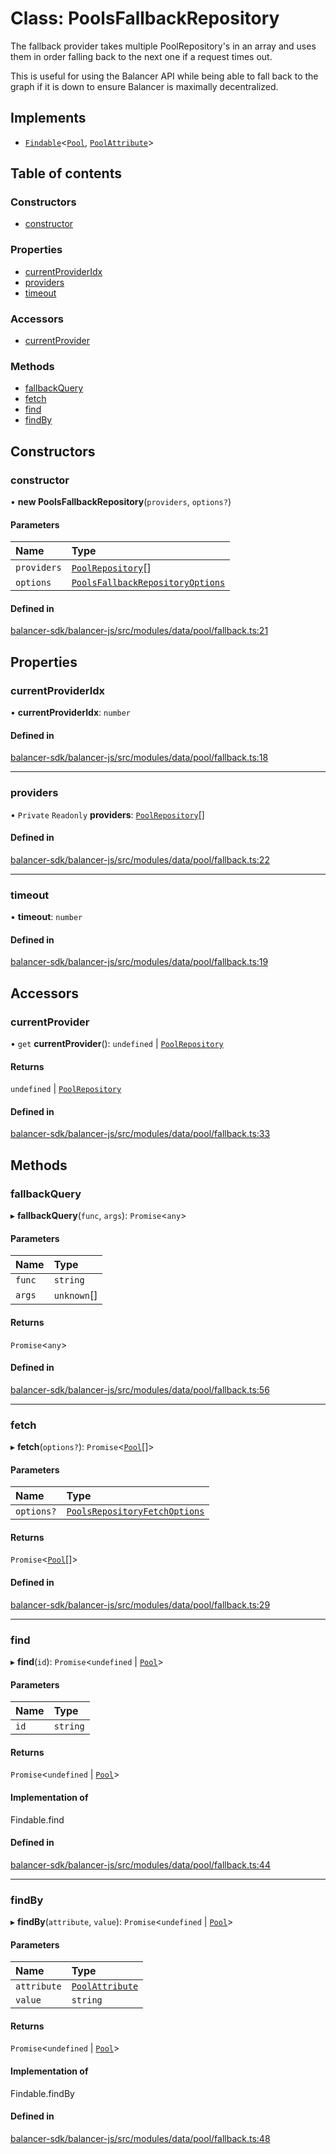 # Class: PoolsFallbackRepository

The fallback provider takes multiple PoolRepository's in an array and uses them in order
falling back to the next one if a request times out.

This is useful for using the Balancer API while being able to fall back to the graph if it is down
to ensure Balancer is maximally decentralized.

## Implements

- [`Findable`](../interfaces/Findable.md)<[`Pool`](../interfaces/Pool.md), [`PoolAttribute`](../modules.md#poolattribute)\>

## Table of contents

### Constructors

- [constructor](PoolsFallbackRepository.md#constructor)

### Properties

- [currentProviderIdx](PoolsFallbackRepository.md#currentprovideridx)
- [providers](PoolsFallbackRepository.md#providers)
- [timeout](PoolsFallbackRepository.md#timeout)

### Accessors

- [currentProvider](PoolsFallbackRepository.md#currentprovider)

### Methods

- [fallbackQuery](PoolsFallbackRepository.md#fallbackquery)
- [fetch](PoolsFallbackRepository.md#fetch)
- [find](PoolsFallbackRepository.md#find)
- [findBy](PoolsFallbackRepository.md#findby)

## Constructors

### constructor

• **new PoolsFallbackRepository**(`providers`, `options?`)

#### Parameters

| Name | Type |
| :------ | :------ |
| `providers` | [`PoolRepository`](../interfaces/PoolRepository.md)[] |
| `options` | [`PoolsFallbackRepositoryOptions`](../interfaces/PoolsFallbackRepositoryOptions.md) |

#### Defined in

[balancer-sdk/balancer-js/src/modules/data/pool/fallback.ts:21](https://github.com/balancer-labs/balancer-sdk/blob/c094037b/balancer-js/src/modules/data/pool/fallback.ts#L21)

## Properties

### currentProviderIdx

• **currentProviderIdx**: `number`

#### Defined in

[balancer-sdk/balancer-js/src/modules/data/pool/fallback.ts:18](https://github.com/balancer-labs/balancer-sdk/blob/c094037b/balancer-js/src/modules/data/pool/fallback.ts#L18)

___

### providers

• `Private` `Readonly` **providers**: [`PoolRepository`](../interfaces/PoolRepository.md)[]

#### Defined in

[balancer-sdk/balancer-js/src/modules/data/pool/fallback.ts:22](https://github.com/balancer-labs/balancer-sdk/blob/c094037b/balancer-js/src/modules/data/pool/fallback.ts#L22)

___

### timeout

• **timeout**: `number`

#### Defined in

[balancer-sdk/balancer-js/src/modules/data/pool/fallback.ts:19](https://github.com/balancer-labs/balancer-sdk/blob/c094037b/balancer-js/src/modules/data/pool/fallback.ts#L19)

## Accessors

### currentProvider

• `get` **currentProvider**(): `undefined` \| [`PoolRepository`](../interfaces/PoolRepository.md)

#### Returns

`undefined` \| [`PoolRepository`](../interfaces/PoolRepository.md)

#### Defined in

[balancer-sdk/balancer-js/src/modules/data/pool/fallback.ts:33](https://github.com/balancer-labs/balancer-sdk/blob/c094037b/balancer-js/src/modules/data/pool/fallback.ts#L33)

## Methods

### fallbackQuery

▸ **fallbackQuery**(`func`, `args`): `Promise`<`any`\>

#### Parameters

| Name | Type |
| :------ | :------ |
| `func` | `string` |
| `args` | `unknown`[] |

#### Returns

`Promise`<`any`\>

#### Defined in

[balancer-sdk/balancer-js/src/modules/data/pool/fallback.ts:56](https://github.com/balancer-labs/balancer-sdk/blob/c094037b/balancer-js/src/modules/data/pool/fallback.ts#L56)

___

### fetch

▸ **fetch**(`options?`): `Promise`<[`Pool`](../interfaces/Pool.md)[]\>

#### Parameters

| Name | Type |
| :------ | :------ |
| `options?` | [`PoolsRepositoryFetchOptions`](../interfaces/PoolsRepositoryFetchOptions.md) |

#### Returns

`Promise`<[`Pool`](../interfaces/Pool.md)[]\>

#### Defined in

[balancer-sdk/balancer-js/src/modules/data/pool/fallback.ts:29](https://github.com/balancer-labs/balancer-sdk/blob/c094037b/balancer-js/src/modules/data/pool/fallback.ts#L29)

___

### find

▸ **find**(`id`): `Promise`<`undefined` \| [`Pool`](../interfaces/Pool.md)\>

#### Parameters

| Name | Type |
| :------ | :------ |
| `id` | `string` |

#### Returns

`Promise`<`undefined` \| [`Pool`](../interfaces/Pool.md)\>

#### Implementation of

Findable.find

#### Defined in

[balancer-sdk/balancer-js/src/modules/data/pool/fallback.ts:44](https://github.com/balancer-labs/balancer-sdk/blob/c094037b/balancer-js/src/modules/data/pool/fallback.ts#L44)

___

### findBy

▸ **findBy**(`attribute`, `value`): `Promise`<`undefined` \| [`Pool`](../interfaces/Pool.md)\>

#### Parameters

| Name | Type |
| :------ | :------ |
| `attribute` | [`PoolAttribute`](../modules.md#poolattribute) |
| `value` | `string` |

#### Returns

`Promise`<`undefined` \| [`Pool`](../interfaces/Pool.md)\>

#### Implementation of

Findable.findBy

#### Defined in

[balancer-sdk/balancer-js/src/modules/data/pool/fallback.ts:48](https://github.com/balancer-labs/balancer-sdk/blob/c094037b/balancer-js/src/modules/data/pool/fallback.ts#L48)
